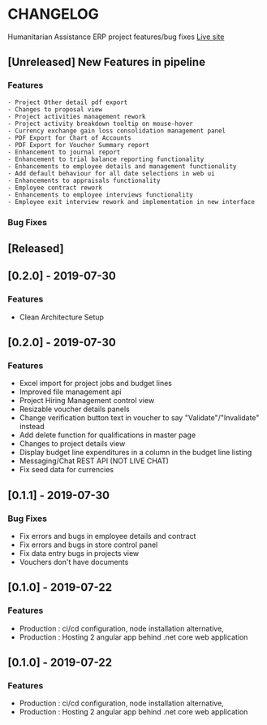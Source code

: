 # CHANGELOG
Humanitarian Assistance ERP project features/bug fixes [Live site](http://34.90.15.30)

<a name="unreleased"></a>
## [Unreleased] New Features in pipeline

### Features
    - Project Other detail pdf export
    - Changes to proposal view
    - Project activities management rework
    - Project activity breakdown tooltip on mouse-hover
    - Currency exchange gain loss consolidation management panel
    - PDF Export for Chart of Accounts
    - PDF Export for Voucher Summary report
    - Enhancement to journal report
    - Enhancement to trial balance reporting functionality
    - Enhancements to employee details and management functionality
    - Add default behaviour for all date selections in web ui
    - Enhancements to appraisals functionality
    - Employee contract rework
    - Enhancements to employee interviews functionality
    - Employee exit interview rework and implementation in new interface

### Bug Fixes




<a name="released"></a>
## [Released]

<a name="1.0.0"></a>
## [0.2.0] - 2019-07-30
### Features
- Clean Architecture Setup

<a name="0.2.0"></a>
## [0.2.0] - 2019-07-30
### Features
- Excel import for project jobs and budget lines
- Improved file management api
- Project Hiring Management control view
- Resizable voucher details panels
- Change verification button text in voucher to say "Validate"/"Invalidate" instead
- Add delete function for qualifications in master page
- Changes to project details view
- Display budget line expenditures in a column in the budget line listing
- Messaging/Chat REST API (NOT LIVE CHAT)
- Fix seed data for currencies


<a name="0.1.1"></a>
## [0.1.1] - 2019-07-30
### Bug Fixes
- Fix errors and bugs in employee details and contract
- Fix errors and bugs in store control panel
- Fix data entry bugs in projects view
- Vouchers don't have documents



<a name="0.1.0"></a>
## [0.1.0] - 2019-07-22
### Features
- Production : ci/cd configuration, node installation alternative, 
- Production : Hosting 2 angular app behind .net core web application  


<a name="0.1.0"></a>
## [0.1.0] - 2019-07-22
### Features
- Production : ci/cd configuration, node installation alternative, 
- Production : Hosting 2 angular app behind .net core web application  
